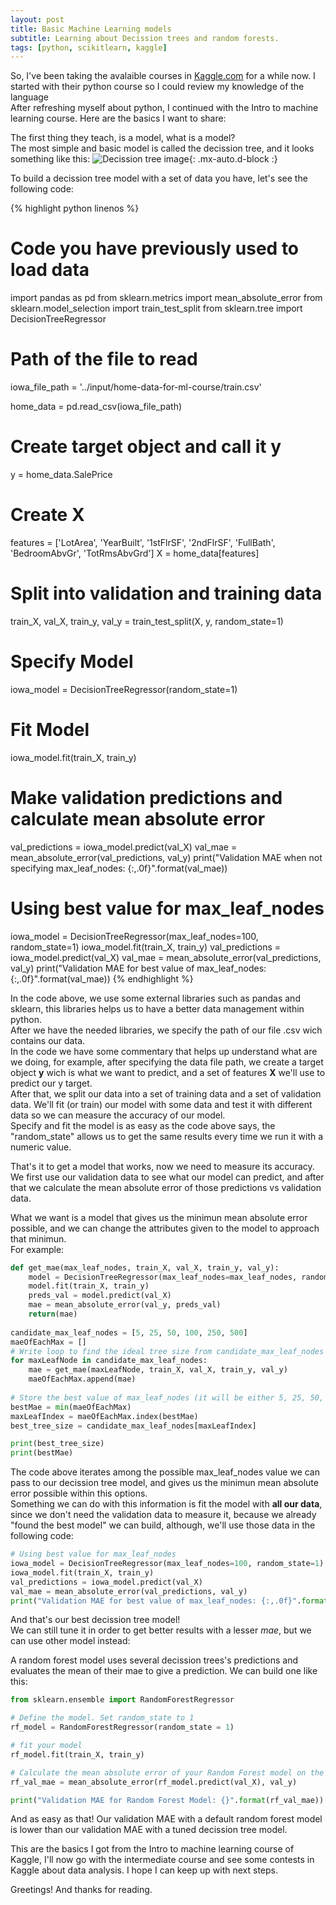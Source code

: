 ```yaml
---
layout: post
title: Basic Machine Learning models
subtitle: Learning about Decission trees and random forests.
tags: [python, scikitlearn, kaggle]
---
```


So, I've been taking the avalaible courses in [Kaggle.com][kaggle website] for a while now. I started with their python course so I could review my knowledge of the language  
After refreshing myself about python, I continued with the Intro to machine learning course. Here are the basics I want to share:

The first thing they teach, is a model, what is a model?  
The most simple and basic model is called the decission tree, and it looks something like this:
![Decission tree image](https://i.imgur.com/R3ywQsR.png){: .mx-auto.d-block :}

To build a decission tree model with a set of data you have, let's see the following code:

{% highlight python linenos %}
# Code you have previously used to load data
import pandas as pd
from sklearn.metrics import mean_absolute_error
from sklearn.model_selection import train_test_split
from sklearn.tree import DecisionTreeRegressor


# Path of the file to read
iowa_file_path = '../input/home-data-for-ml-course/train.csv'

home_data = pd.read_csv(iowa_file_path)
# Create target object and call it y
y = home_data.SalePrice
# Create X
features = ['LotArea', 'YearBuilt', '1stFlrSF', '2ndFlrSF', 'FullBath', 'BedroomAbvGr', 'TotRmsAbvGrd']
X = home_data[features]

# Split into validation and training data
train_X, val_X, train_y, val_y = train_test_split(X, y, random_state=1)

# Specify Model
iowa_model = DecisionTreeRegressor(random_state=1)
# Fit Model
iowa_model.fit(train_X, train_y)

# Make validation predictions and calculate mean absolute error
val_predictions = iowa_model.predict(val_X)
val_mae = mean_absolute_error(val_predictions, val_y)
print("Validation MAE when not specifying max_leaf_nodes: {:,.0f}".format(val_mae))

# Using best value for max_leaf_nodes
iowa_model = DecisionTreeRegressor(max_leaf_nodes=100, random_state=1)
iowa_model.fit(train_X, train_y)
val_predictions = iowa_model.predict(val_X)
val_mae = mean_absolute_error(val_predictions, val_y)
print("Validation MAE for best value of max_leaf_nodes: {:,.0f}".format(val_mae))
{% endhighlight %}

In the code above, we use some external libraries such as pandas and sklearn, this libraries helps us to have a better data management within python.  
After we have the needed libraries, we specify the path of our file .csv wich contains our data.  
In the code we have some commentary that helps up understand what are we doing, for example, after specifying the data file path, we create a target object **y** wich is what we want to predict, and a set of features **X** we'll use to predict our y target.  
After that, we split our data into a set of training data and a set of validation data. We'll fit (or train) our model with some data and test it with different data so we can measure the accuracy of our model.  
Specify and fit the model is as easy as the code above says, the "random_state" allows us to get the same results every time we run it with a numeric value.

That's it to get a model that works, now we need to measure its accuracy.  
We first use our validation data to see what our model can predict, and after that we calculate the mean absolute error of those predictions vs validation data.  

What we want is a model that gives us the minimun mean absolute error possible, and we can change the attributes given to the model to approach that minimun.  
For example:

```python
def get_mae(max_leaf_nodes, train_X, val_X, train_y, val_y):
    model = DecisionTreeRegressor(max_leaf_nodes=max_leaf_nodes, random_state=0)
    model.fit(train_X, train_y)
    preds_val = model.predict(val_X)
    mae = mean_absolute_error(val_y, preds_val)
    return(mae)
    
candidate_max_leaf_nodes = [5, 25, 50, 100, 250, 500]
maeOfEachMax = []
# Write loop to find the ideal tree size from candidate_max_leaf_nodes
for maxLeafNode in candidate_max_leaf_nodes:
    mae = get_mae(maxLeafNode, train_X, val_X, train_y, val_y)
    maeOfEachMax.append(mae)
    
# Store the best value of max_leaf_nodes (it will be either 5, 25, 50, 100, 250 or 500)
bestMae = min(maeOfEachMax)
maxLeafIndex = maeOfEachMax.index(bestMae)
best_tree_size = candidate_max_leaf_nodes[maxLeafIndex]

print(best_tree_size)
print(bestMae)

```

The code above iterates among the possible max_leaf_nodes value we can pass to our decission tree model, and gives us the minimun mean absolute error possible within this options.  
Something we can do with this information is fit the model with **all our data**, since we don't need the validation data to measure it, because we already "found the best model" we can build, although, we'll use those data in the following code:

```python
# Using best value for max_leaf_nodes
iowa_model = DecisionTreeRegressor(max_leaf_nodes=100, random_state=1)
iowa_model.fit(train_X, train_y)
val_predictions = iowa_model.predict(val_X)
val_mae = mean_absolute_error(val_predictions, val_y)
print("Validation MAE for best value of max_leaf_nodes: {:,.0f}".format(val_mae))
```

And that's our best decission tree model!  
We can still tune it in order to get better results with a lesser _mae_, but we can use other model instead:

A random forest model uses several decission trees's predictions and evaluates the mean of their mae to give a prediction. We can build one like this:

```python
from sklearn.ensemble import RandomForestRegressor

# Define the model. Set random_state to 1
rf_model = RandomForestRegressor(random_state = 1)

# fit your model
rf_model.fit(train_X, train_y)

# Calculate the mean absolute error of your Random Forest model on the validation data
rf_val_mae = mean_absolute_error(rf_model.predict(val_X), val_y)

print("Validation MAE for Random Forest Model: {}".format(rf_val_mae))
```

And as easy as that! Our validation MAE with a default random forest model is lower than our validation MAE with a tuned decission tree model.


This are the basics I got from the Intro to machine learning course of Kaggle, I'll now go with the intermediate course and see some contests in Kaggle about data analysis. I hope I can keep up with next steps.

Greetings! And thanks for reading.


[kaggle website]: https://www.kaggle.com/
